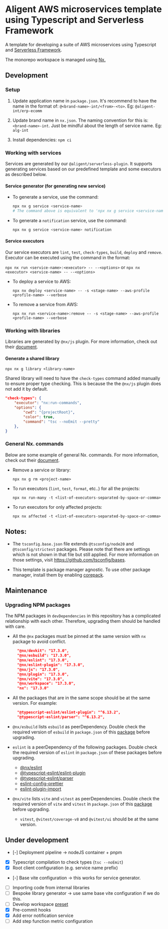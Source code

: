 # Aligent AWS microservices template using Typescript and Serverless Framework

A template for developing a suite of AWS microservices using Typescript and [Serverless Framework](https://www.serverless.com/framework/docs).

The monorepo workspace is managed using [Nx.](https://nx.dev)

## Development

### Setup

1. Update application name in `package.json`. It's recommend to have the name in the format of: `@<brand-name>-int/<from>-<to>`. Eg: `@aligent-int/erp-ecomm`

2. Update brand name in `nx.json`. The naming convention for this is: `<brand-name>-int`. Just be mindful about the length of service name. Eg: `alg-int`

3. Install dependencies: `npm ci`

### Working with services

Services are generated by our `@aligent/serverless-plugin`. It supports generating services based on our predefined template and some executors as described below.

#### Service generator (for generating new service)

- To generate a service, use the command:

  ```bash
  npx nx g service <service-name>
  # The command above is equivalent to 'npx nx g service <service-name> general'
  ```

- To generate a `notification` service, use the command:
  ```bash
  npx nx g service <service-name> notification
  ```

#### Service executors

Our service executors are `lint`, `test`, `check-types`, `build`, `deploy` and `remove`. Executor can be executed using the command in the format:

`npx nx run <service-name>:<executor> -- --<options>` or `npx nx <executor> <service-name> -- --<options>`

- To deploy a service to AWS:

  `npx nx deploy <service-name> -- -s <stage-name> --aws-profile <profile-name> --verbose`

- To remove a service from AWS:

  `npx nx run <service-name>:remove -- -s <stage-name> --aws-profile <profile-name> --verbose`

### Working with libraries

Libraries are generated by `@nx/js` plugin. For more information, check out their [document](https://nx.dev/packages/js).

#### Generate a shared library

`npx nx g library <library-name>`

Shared library will need to have the `check-types` command added manually to ensure proper type checking. This is because the the `@nx/js` plugin does not add it by default.

```json
"check-types": {
    "executor": "nx:run-commands",
    "options": {
        "cwd": "{projectRoot}",
        "color": true,
        "command": "tsc --noEmit --pretty"
    },
}
```

### General Nx. commands

Below are some example of general Nx. commands. For more information, check out their [document](https://nx.dev/packages/nx/documents).

- Remove a service or library:

  `npx nx g rm <project-name>`

- To run executors (`lint`, `test`, `format`, etc..) for all the projects:

  `npx nx run-many -t <list-of-executors-separated-by-space-or-comma>`

- To run executors for only affected projects:

  `npx nx affected -t <list-of-executors-separated-by-space-or-comma>`

## Notes:

- The `tsconfig.base.json` file extends `@tsconfig/node20` and `@tsconfig/strictest` packages. Please note that there are settings which is not shown in that file but still applied. For more information on those settings, visit https://github.com/tsconfig/bases.

- This template is package manager agnostic. To use other package manager, install them by enabling [corepack](https://pnpm.io/installation#using-corepack).

## Maintenance

### Upgrading NPM packages

The NPM packages in `devDependencies` in this repository has a complicated relationship with each other. Therefore, upgrading them should be handled with care.

- All the `@nx` packages must be pinned at the same version with `nx` package to avoid conflict.

  ```json
    "@nx/devkit": "17.3.0",
    "@nx/esbuild": "17.3.0",
    "@nx/eslint": "17.3.0",
    "@nx/eslint-plugin": "17.3.0",
    "@nx/js": "17.3.0",
    "@nx/plugin": "17.3.0",
    "@nx/vite": "17.3.0",
    "@nx/workspace": "17.3.0",
    "nx": "17.3.0"
  ```

- All the packages that are in the same scope should be at the same version. For example:

  ```json
    "@typescript-eslint/eslint-plugin": "^6.13.2",
    "@typescript-eslint/parser": "^6.13.2",
  ```

- `@nx/esbuild` lists `esbuild` as peerDependency. Double check the required version of `esbuild` in `package.json` of this [package](https://www.npmjs.com/package/@nx/esbuild?activeTab=code) before upgrading.
- `eslint` is a peerDependency of the following packages. Double check the required version of `eslint` in `package.json` of these packages before upgrading.
  - [@nx/eslint](https://www.npmjs.com/package/@nx/eslint?activeTab=code)
  - [@typescript-eslint/eslint-plugin](https://www.npmjs.com/package/@typescript-eslint/eslint-plugin?activeTab=code)
  - [@typescript-eslint/parser](https://www.npmjs.com/package/@typescript-eslint/parser?activeTab=code)
  - [eslint-config-prettier](https://www.npmjs.com/package/eslint-config-prettier?activeTab=code)
  - [eslint-plugin-import](https://www.npmjs.com/package/eslint-plugin-import?activeTab=code)
- `@nx/vite` lists `vite` and `vitest` as peerDependencies. Double check the required version of `vite` and `vitest` in `package.json` of this [package](https://www.npmjs.com/package/@nx/vite?activeTab=code) before upgrading.
  - `vitest`, `@vitest/coverage-v8` and `@vitest/ui` should be at the same version.

## Under development

- [-] Deployment pipeline -> nodeJS container + pnpm
- [x] Typescript compilation to check types (`tsc --noEmit`)
- [x] Root client configuration (e.g. service name prefix)
- [-] Base vite configuration -> this works for service generator.
- [ ] Importing code from internal libraries
- [ ] Bespoke library generator -> use same base vite configuration if we do this.
- [ ] Develop workspace [preset](https://nx.dev/extending-nx/recipes/create-preset)
- [x] Pre-commit hooks
- [x] Add error notification service
- [ ] Add step function metric configuration
